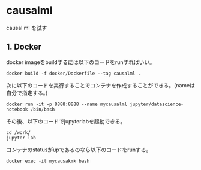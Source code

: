# causalml
causal ml を試す

## 1. Docker
docker imageをbuildするには以下のコードをrunすればいい。
```
docker build -f docker/Dockerfile --tag causalml .
```
次に以下のコードを実行することでコンテナを作成することができる。(nameは自分で指定する。)
```
docker run -it -p 8888:8888 --name mycausalml jupyter/datascience-notebook /bin/bash
```
その後、以下のコードでjupyterlabを起動できる。
```
cd /work/
jupyter lab
```

コンテナのstatusがupであるのなら以下のコードをrunする。
```
docker exec -it mycausakmk bash
